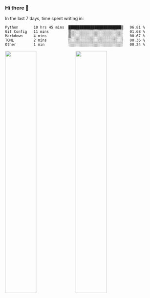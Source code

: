 ### Hi there 👋

In the last 7 days, time spent writing in:

<!--START_SECTION:waka-->
```text
Python       10 hrs 45 mins  ████████████████████████▒   96.81 % 
Git Config   11 mins         ▒░░░░░░░░░░░░░░░░░░░░░░░░   01.68 % 
Markdown     4 mins          ▒░░░░░░░░░░░░░░░░░░░░░░░░   00.67 % 
TOML         2 mins          ░░░░░░░░░░░░░░░░░░░░░░░░░   00.36 % 
Other        1 min           ░░░░░░░░░░░░░░░░░░░░░░░░░   00.24 % 
```
<!--END_SECTION:waka-->

<img src="https://wakatime.com/share/@jimtje/5d0c92de-08f8-4a72-8f2f-6a9693d1e318.svg" width=45% height=45%> <img src="https://wakatime.com/share/@jimtje/501498ae-bda5-4da7-a89d-b40bcdd5556d.svg" width=45% height=45%>

